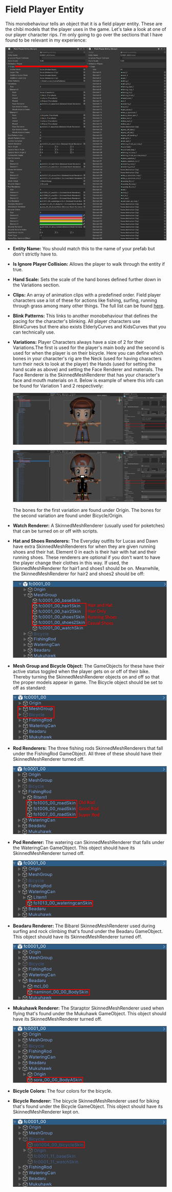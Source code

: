 # Field Player Entity

This monobehaviour tells an object that it is a field player entity. These are the chibi models that the player uses in the game.
Let's take a look at one of our player character rips. I'm only going to go over the sections that I have found to be relevant in my experience:

![field-player-entity-1](/static/img/lumitool-guides/characters/field-player-entity-1.webp)

- **Entity Name:** You should match this to the name of your prefab but don't strictly have to.
- **Is Ignore Player Collision:** Allows the player to walk through the entity if true.
- **Hand Scale:** Sets the scale of the hand bones defined further down in the Variations section.
- **Clips:** An array of animation clips with a predefined order. Field player characters use a lot of these for actions like fishing, surfing, running through grass among many other things. The full list can be found [here](https://docs.google.com/spreadsheets/d/1lF9hdc9042NIlKLmnrCVF9eN1ymcCRFCa0G62tAnVLk/edit?usp=sharing).
- **Blink Patterns:** This links to another monobehaviour that defines the pacing for the character's blinking. All player characters use BlinkCurves but there also exists ElderlyCurves and KidsCurves that you can technically use.
- **Variations:** Player Characters always have a size of 2 for their Variations.The first is used for the player's main body and the second is used for when the player is on their bicycle. Here you can define which bones in your character's rig are the Neck (used for having characters turn their neck to look at the player) the Hands (used for setting the hand scale as above) and setting the Face Renderer and materials. The Face Renderer is the SkinnedMeshRenderer that has your character's face and mouth materials on it. Below is example of where this info can be found for Variation 1 and 2 respectively:

    ![field-player-entity-2](/static/img/lumitool-guides/characters/field-player-entity-2.webp)
    
    ![field-player-entity-3](/static/img/lumitool-guides/characters/field-player-entity-3.webp)
    
    The bones for the first variation are found under Origin. The bones for the second variation are found under Bicycle/Origin.
- **Watch Renderer:** A SkinnedMeshRenderer (usually used for poketches) that can be turned on or off with scripts.
- **Hat and Shoes Renderers:** The Everyday outfits for Lucas and Dawn have extra SkinnedMeshRenderers for when they are given running shoes and their hat. Element 0 in each is their hair with hat and their running shoes. These renderers are optional if you don't want to have the player change their clothes in this way. If used, the SkinnedMeshRenderer for hair1 and shoes1 should be on. Meanwhile, the SkinnedMeshRenderer for hair2 and shoes2 should be off:

    ![field-player-entity-4](/static/img/lumitool-guides/characters/field-player-entity-4.webp)
- **Mesh Group and Bicycle Object:** The GameObjects for these have their active status toggled when the player gets on or off of their bike. Thereby turning the SkinnedMeshRenderer objects on and off so that the proper models appear in game. The Bicycle object should be set to off as standard:

    ![field-player-entity-5](/static/img/lumitool-guides/characters/field-player-entity-5.webp)
- **Rod Renderers:** The three fishing rods SkinnedMeshRenderers that fall under the FishingRod GameObject. All three of these should have their SkinnedMeshRenderer turned off.

    ![field-player-entity-6](/static/img/lumitool-guides/characters/field-player-entity-6.webp)
- **Pod Renderer:** The watering can SkinnedMeshRenderer that falls under the WateringCan GameObject. This object should have its SkinnedMeshRenderer turned off.

    ![field-player-entity-7](/static/img/lumitool-guides/characters/field-player-entity-7.webp)
- **Beadaru Renderer:** The Bibarel SkinnedMeshRenderer used during surfing and rock climbing that's found under the Beadaru GameObject. This object should have its SkinnedMeshRenderer turned off.

    ![field-player-entity-8](/static/img/lumitool-guides/characters/field-player-entity-8.webp)
- **Mukuhawk Renderer:** The Staraptor SkinnedMeshRenderer used when flying that's found under the Mukuhawk GameObject. This object should have its SkinnedMeshRenderer turned off.

    ![field-player-entity-9](/static/img/lumitool-guides/characters/field-player-entity-9.webp)
- **Bicycle Colors:** The four colors for the bicycle.
- **Bicycle Renderer:** The bicycle SkinnedMeshRenderer used for biking that's found under the Bicycle GameObject. This object should have its SkinnedMeshRenderer kept on.

    ![field-player-entity-10](/static/img/lumitool-guides/characters/field-player-entity-10.webp)